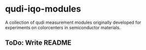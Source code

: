 # qudi-iqo-modules
A collection of qudi measurement modules originally developed for experiments on colorcenters in 
semiconductor materials.

## ToDo: Write README